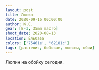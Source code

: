 ```yaml
---
layout: post
title: Люпин
date: 2020-09-16 00:00:00
author: К.С.
gear: [E-3, 35mm macro]
shoot_date: 2020-08-13
location: Ёльбаза
colors: ['75461e', '62181c']
tags: [растения, бобовые, люпины, обои]
---
```

Люпин на обойку сегодня.
